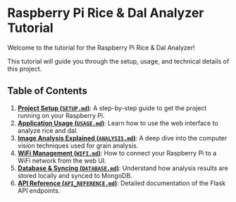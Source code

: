 # Raspberry Pi Rice & Dal Analyzer Tutorial

Welcome to the tutorial for the Raspberry Pi Rice & Dal Analyzer!

This tutorial will guide you through the setup, usage, and technical details of this project.

## Table of Contents

1.  [**Project Setup (`SETUP.md`)**](./SETUP.md): A step-by-step guide to get the project running on your Raspberry Pi.
2.  [**Application Usage (`USAGE.md`)**](./USAGE.md): Learn how to use the web interface to analyze rice and dal.
3.  [**Image Analysis Explained (`ANALYSIS.md`)**](./ANALYSIS.md): A deep dive into the computer vision techniques used for grain analysis.
4.  [**WiFi Management (`WIFI.md`)**](./WIFI.md): How to connect your Raspberry Pi to a WiFi network from the web UI.
5.  [**Database & Syncing (`DATABASE.md`)**](./DATABASE.md): Understand how analysis results are stored locally and synced to MongoDB.
6.  [**API Reference (`API_REFERENCE.md`)**](./API_REFERENCE.md): Detailed documentation of the Flask API endpoints.
